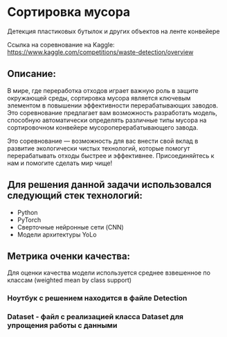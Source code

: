 # Сортировка мусора
Детекция пластиковых бутылок и других объектов на ленте конвейере

Ссылка на соревнование на Kaggle: https://www.kaggle.com/competitions/waste-detection/overview
## Описание:
В мире, где переработка отходов играет важную роль в защите окружающей среды, сортировка мусора является ключевым элементом в повышении эффективности перерабатывающих заводов. Это соревнование предлагает вам возможность разработать модель, способную автоматически определять различные типы мусора на сортировочном конвейере мусороперерабатывающего завода.

Это соревнование — возможность для вас внести свой вклад в развитие экологически чистых технологий, которые помогут перерабатывать отходы быстрее и эффективнее. Присоединяйтесь к нам и помогите сделать мир чище!
## Для решения данной задачи использовался следующий стек технологий:
- Python
- PyTorch
- Сверточные нейронные сети (CNN)
- Модели архитектуры YoLo

## Метрика оченки качества:
Для оценки качества модели используется среднее взвешенное по классам (weighted mean by class support)


### Ноутбук с решением находится в файле Detection
### Dataset - файл с реализацией класса Dataset для упрощения работы с данными
